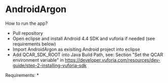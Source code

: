 AndroidArgon
============

How to run the app?
* Pull repository
* Open eclipse and install Android 4.4 SDK and vuforia if needed (see requirements below)
* Import AndroidArgon as exisiting Android project into eclipse
* Add QCAR_SDK_ROOT into Java Build Path, see: Section "Set the QCAR environment variable" 
in https://developer.vuforia.com/resources/dev-guide/step-2-installing-vuforia-sdk



Requirements:
*
